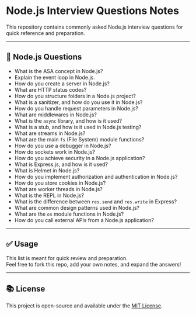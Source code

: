 # Node.js Interview Questions Notes

This repository contains commonly asked Node.js interview questions for quick reference and preparation.

---

## 📌 Node.js Questions

- What is the ASA concept in Node.js?
- Explain the event loop in Node.js.
- How do you create a server in Node.js?
- What are HTTP status codes?
- How do you structure folders in a Node.js project?
- What is a sanitizer, and how do you use it in Node.js?
- How do you handle request parameters in Node.js?
- What are middlewares in Node.js?
- What is the `async` library, and how is it used?
- What is a stub, and how is it used in Node.js testing?
- What are streams in Node.js?
- What are the main `fs` (File System) module functions?
- How do you use a debugger in Node.js?
- How do sockets work in Node.js?
- How do you achieve security in a Node.js application?
- What is Express.js, and how is it used?
- What is Helmet in Node.js?
- How do you implement authorization and authentication in Node.js?
- How do you store cookies in Node.js?
- What are worker threads in Node.js?
- What is the REPL in Node.js?
- What is the difference between `res.send` and `res.write` in Express?
- What are common design patterns used in Node.js?
- What are the `os` module functions in Node.js?
- How do you call external APIs from a Node.js application?

---

## ✅ Usage

This list is meant for quick review and preparation.  
Feel free to fork this repo, add your own notes, and expand the answers!

---

## 📚 License

This project is open-source and available under the [MIT License](LICENSE).
